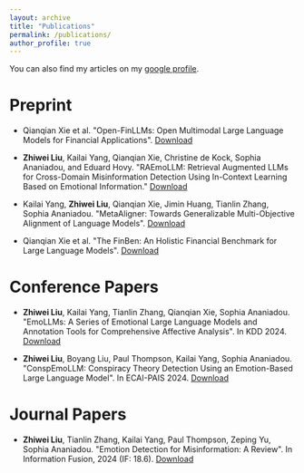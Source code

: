 ```yaml
---
layout: archive
title: "Publications"
permalink: /publications/
author_profile: true
---
```




You can also find my articles on my [google profile](https://scholar.google.com/citations?user=gfqqbIwAAAAJ&hl=en).

Preprint
======
- Qianqian Xie et al. "Open-FinLLMs: Open Multimodal Large Language Models for Financial Applications". [Download](https://arxiv.org/abs/2408.11878)

- **Zhiwei Liu**, Kailai Yang, Qianqian Xie, Christine de Kock, Sophia Ananiadou, and Eduard Hovy. "RAEmoLLM: Retrieval Augmented LLMs for Cross-Domain Misinformation Detection Using In-Context Learning Based on Emotional Information." [Download](https://arxiv.org/abs/2406.11093)

- Kailai Yang, **Zhiwei Liu**, Qianqian Xie, Jimin Huang, Tianlin Zhang, Sophia Ananiadou. "MetaAligner: Towards Generalizable Multi-Objective Alignment of Language Models". [Download](https://arxiv.org/abs/2403.17141)
- Qianqian Xie et al. "The FinBen: An Holistic Financial Benchmark for Large Language Models". [Download](https://arxiv.org/abs/2402.12659)

Conference Papers
======

- **Zhiwei Liu**, Kailai Yang, Tianlin Zhang, Qianqian Xie, Sophia Ananiadou. "EmoLLMs: A Series of Emotional Large Language Models and Annotation Tools for Comprehensive Affective Analysis". In KDD 2024. [Download](https://arxiv.org/abs/2401.08508)

- **Zhiwei Liu**, Boyang Liu, Paul Thompson, Kailai Yang, Sophia Ananiadou. "ConspEmoLLM: Conspiracy Theory Detection Using an Emotion-Based Large Language Model". In ECAI-PAIS 2024. [Download](https://arxiv.org/abs/2403.06765)

Journal Papers
======
- **Zhiwei Liu**, Tianlin Zhang, Kailai Yang, Paul Thompson, Zeping Yu, Sophia Ananiadou. "Emotion Detection for Misinformation: A Review". In Information Fusion, 2024 (IF: 18.6). [Download](https://doi.org/10.1016/j.inffus.2024.102300)
